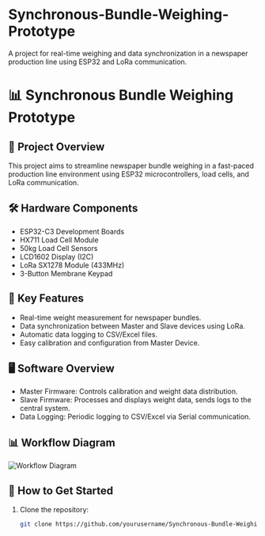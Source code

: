 # Synchronous-Bundle-Weighing-Prototype
A project for real-time weighing and data synchronization in a newspaper production line using ESP32 and LoRa communication.

# 📊 **Synchronous Bundle Weighing Prototype**

## 🚀 Project Overview  
This project aims to streamline newspaper bundle weighing in a fast-paced production line environment using ESP32 microcontrollers, load cells, and LoRa communication.  

## 🛠️ Hardware Components  
- ESP32-C3 Development Boards  
- HX711 Load Cell Module  
- 50kg Load Cell Sensors  
- LCD1602 Display (I2C)  
- LoRa SX1278 Module (433MHz)  
- 3-Button Membrane Keypad  

## 🧠 Key Features  
- Real-time weight measurement for newspaper bundles.  
- Data synchronization between Master and Slave devices using LoRa.  
- Automatic data logging to CSV/Excel files.  
- Easy calibration and configuration from Master Device.  

## 🖥️ Software Overview  
- Master Firmware: Controls calibration and weight data distribution.  
- Slave Firmware: Processes and displays weight data, sends logs to the central system.  
- Data Logging: Periodic logging to CSV/Excel via Serial communication.

## 📊 Workflow Diagram  
![Workflow Diagram](./Images/circuit_diagram.png)

## 🚦 How to Get Started  
1. Clone the repository:  
   ```bash
   git clone https://github.com/yourusername/Synchronous-Bundle-Weighing-Prototype.git

